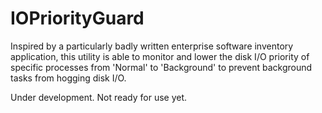 IOPriorityGuard
===============

Inspired by a particularly badly written enterprise software inventory application, this utility is able to monitor and lower the disk I/O priority of specific processes from 'Normal' to 'Background' to prevent background tasks from hogging disk I/O.

Under development. Not ready for use yet.
